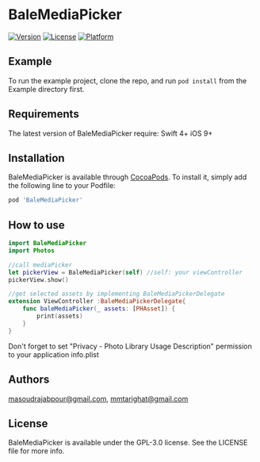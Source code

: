 # BaleMediaPicker

[![Version](https://img.shields.io/cocoapods/v/BaleMediaPicker.svg?style=flat)](https://cocoapods.org/pods/BaleMediaPicker)
[![License](https://img.shields.io/cocoapods/l/BaleMediaPicker.svg?style=flat)](https://cocoapods.org/pods/BaleMediaPicker/LICENSE)
[![Platform](https://img.shields.io/cocoapods/p/BaleMediaPicker.svg?style=flat)](https://cocoapods.org/pods/BaleMediaPicker)

## Example

To run the example project, clone the repo, and run `pod install` from the Example directory first.

## Requirements

The latest version of BaleMediaPicker require:
    Swift 4+
    iOS 9+

## Installation

BaleMediaPicker is available through [CocoaPods](https://cocoapods.org). To install
it, simply add the following line to your Podfile:

```ruby
pod 'BaleMediaPicker'
```

## How to use

```swift
import BaleMediaPicker
import Photos

//call mediaPicker
let pickerView = BaleMediaPicker(self) //self: your viewController
pickerView.show()
```

```swift
//get selected assets by implementing BaleMediaPickerDelegate
extension ViewController :BaleMediaPickerDelegate{
    func baleMediaPicker(_ assets: [PHAsset]) {
        print(assets)
    }
}
```

Don't forget to set "Privacy - Photo Library Usage Description" permission to your application info.plist

## Authors

masoudrajabpour@gmail.com, mmtarighat@gmail.com

## License

BaleMediaPicker is available under the GPL-3.0 license. See the LICENSE file for more info.


